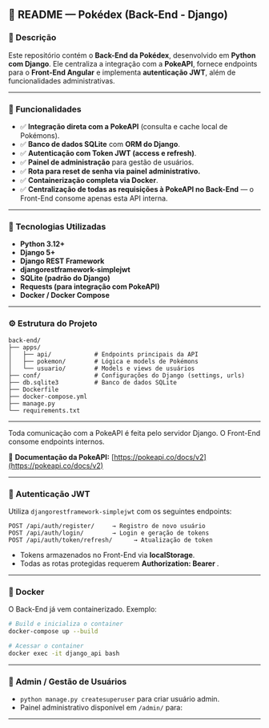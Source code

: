 ## 🧩 **README — Pokédex (Back-End - Django)**

### 📘 Descrição

Este repositório contém o **Back-End da Pokédex**, desenvolvido em **Python com Django**.
Ele centraliza a integração com a **PokeAPI**, fornece endpoints para o **Front-End Angular** e implementa **autenticação JWT**, além de funcionalidades administrativas.

---

### 🚀 Funcionalidades

- ✅ **Integração direta com a PokeAPI** (consulta e cache local de Pokémons).
- ✅ **Banco de dados SQLite** com **ORM do Django**.
- ✅ **Autenticação com Token JWT (access e refresh)**.
- ✅ **Painel de administração** para gestão de usuários.
- ✅ **Rota para reset de senha via painel administrativo.**
- ✅ **Containerização completa via Docker**.
- ✅ **Centralização de todas as requisições à PokeAPI no Back-End** — o Front-End consome apenas esta API interna.

---

### 🧱 Tecnologias Utilizadas

- **Python 3.12+**
- **Django 5+**
- **Django REST Framework**
- **djangorestframework-simplejwt**
- **SQLite (padrão do Django)**
- **Requests (para integração com PokeAPI)**
- **Docker / Docker Compose**

---

### ⚙️ Estrutura do Projeto

```
back-end/
├── apps/
│   ├── api/            # Endpoints principais da API
│   ├── pokemon/        # Lógica e models de Pokémons
│   └── usuario/        # Models e views de usuários
├── conf/               # Configurações do Django (settings, urls)
├── db.sqlite3          # Banco de dados SQLite
├── Dockerfile
├── docker-compose.yml
├── manage.py
└── requirements.txt
```

---

Toda comunicação com a PokeAPI é feita pelo servidor Django.
O Front-End consome endpoints internos.

🔗 **Documentação da PokeAPI:**
[https://pokeapi.co/docs/v2](https://pokeapi.co/docs/v2)

---

### 🔐 Autenticação JWT

Utiliza `djangorestframework-simplejwt` com os seguintes endpoints:

```
POST /api/auth/register/     → Registro de novo usuário
POST /api/auth/login/        → Login e geração de tokens
POST /api/auth/token/refresh/      → Atualização de token
```

- Tokens armazenados no Front-End via **localStorage**.
- Todas as rotas protegidas requerem **Authorization: Bearer <token>**.

---

### 🐳 Docker

O Back-End já vem containerizado. Exemplo:

```bash
# Build e inicializa o container
docker-compose up --build

# Acessar o container
docker exec -it django_api bash
```

---

### 📄 Admin / Gestão de Usuários

- `python manage.py createsuperuser` para criar usuário admin.
- Painel administrativo disponível em `/admin/` para:

---
